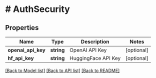 # # AuthSecurity

## Properties

Name | Type | Description | Notes
------------ | ------------- | ------------- | -------------
**openai_api_key** | **string** | OpenAI API Key | [optional]
**hf_api_key** | **string** | HuggingFace API Key | [optional]

[[Back to Model list]](../../README.md#models) [[Back to API list]](../../README.md#endpoints) [[Back to README]](../../README.md)
